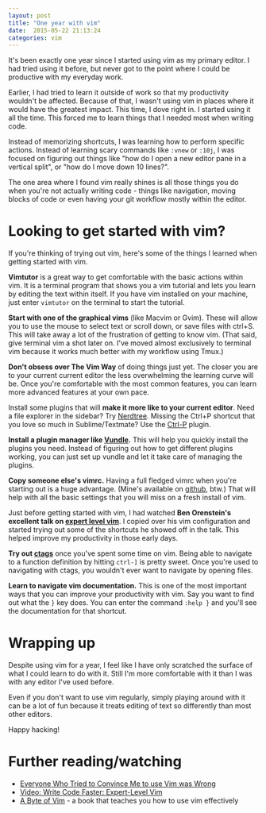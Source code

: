 ```yaml
---
layout: post
title: "One year with vim"
date:  2015-05-22 21:13:24
categories: vim
---
```


It's been exactly one year
since I started using vim
as my primary editor.
I had tried using it before,
but never got to the point
where I could be productive
with my everyday work.

Earlier,
I had tried to learn it outside of work
so that my productivity wouldn't be affected.
Because of that,
I wasn't using vim in places
where it would have the greatest impact.
This time,
I dove right in.
I started using it all the time.
This forced me to learn things
that I needed most
when writing code.

Instead of memorizing shortcuts,
I was learning how to perform specific actions.
Instead of learning scary commands like
`:vnew` or `:10j`,
I was focused on figuring out things like
"how do I open a new editor pane in a vertical split",
or "how do I move down 10 lines?".

The one area
where I found vim really shines
is all those things you do
when you're not actually writing code -
things like navigation,
moving blocks of code
or even having your git workflow
mostly within the editor.

# Looking to get started with vim?

If you're thinking of trying out vim,
here's some of the things I learned
when getting started with vim.

**Vimtutor** is a great way
to get comfortable
with the basic actions within vim.
It is a terminal program
that shows you a vim tutorial
and lets you learn
by editing the text within itself.
If you have vim installed on your machine,
just enter `vimtutor` on the terminal
to start the tutorial.

**Start with one of the graphical vims**
(like Macvim or Gvim).
These will allow you
to use the mouse to select text or scroll down,
or save files with ctrl+S.
This will take away
a lot of the frustration
of getting to know vim.
(That said,
give terminal vim a shot later on.
I've moved almost exclusively
to terminal vim
because it works much better
with my workflow using Tmux.)

**Don't obsess over The Vim Way**
of doing things just yet.
The closer you are to your current current editor
the less overwhelming
the learning curve will be.
Once you're comfortable with
the most common features,
you can learn more advanced features
at your own pace.

Install some plugins that will
**make it more like to your current editor**.
Need a file explorer in the sidebar?
Try [Nerdtree](https://github.com/scrooloose/nerdtree).
Missing the Ctrl+P shortcut
that you love so much in Sublime/Textmate?
Use the [Ctrl-P](https://github.com/kien/ctrlp.vim) plugin.

**Install a plugin manager like [Vundle](https://github.com/gmarik/Vundle.vim).**
This will help you
quickly install the plugins you need.
Instead of figuring out
how to get different plugins working,
you can just set up vundle
and let it take care of
managing the plugins.

**Copy someone else's vimrc.**
Having a full fledged vimrc
when you're starting out
is a huge advantage.
(Mine's available on [github](https://github.com/nithinbekal/dotfiles), btw.)
That will help with all the basic settings
that you will miss
on a fresh install of vim.

Just before getting started with vim,
I had watched
**Ben Orenstein's excellent talk on
[expert level vim](https://www.youtube.com/watch?v=SkdrYWhh-8s)**.
I copied over his vim configuration
and started trying out some of the shortcuts
he showed off in the talk.
This helped improve my productivity in those early days.

**Try out [ctags](http://andrew.stwrt.ca/posts/vim-ctags/)**
once you've spent some time on vim.
Being able to navigate
to a function definition
by hitting `ctrl-]`
is pretty sweet.
Once you're used to
navigating with ctags,
you wouldn't ever want to
navigate by opening files.

**Learn to navigate vim documentation.**
This is one of the most important ways
that you can improve your productivity with vim.
Say you want to find out what the `}` key does.
You can enter the command `:help }`
and you'll see the documentation for that shortcut.

# Wrapping up

Despite using vim for a year,
I feel like I have only
scratched the surface of
what I could learn to do with it.
Still I'm more comfortable with it
than I was with any editor
I've used before.

Even if you don't want to use vim regularly,
simply playing around with it
can be a lot of fun
because it treats editing of text
so differently than most other editors.

Happy hacking!

# Further reading/watching

* [Everyone Who Tried to Convince Me to use Vim was Wrong](http://yehudakatz.com/2010/07/29/everyone-who-tried-to-convince-me-to-use-vim-was-wrong/)
* [Video: Write Code Faster: Expert-Level Vim](https://www.youtube.com/watch?v=SkdrYWhh-8s)
* [A Byte of Vim](http://www.swaroopch.com/notes/vim/) - a book that teaches you how to use vim effectively


